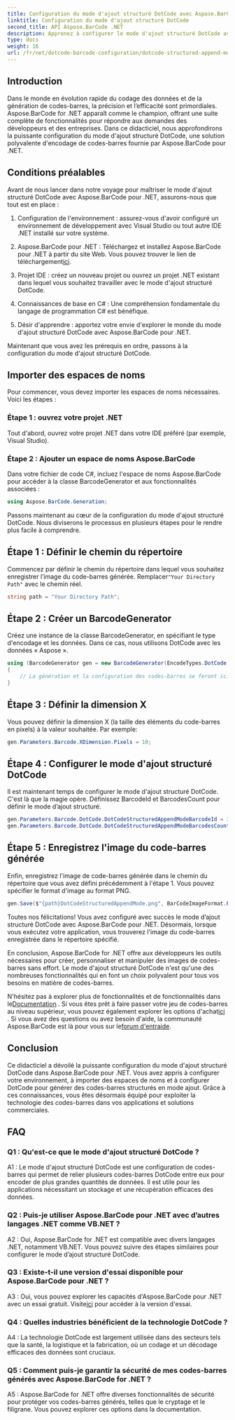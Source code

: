 ```yaml
---
title: Configuration du mode d'ajout structuré DotCode avec Aspose.BarCode pour .NET
linktitle: Configuration du mode d'ajout structuré DotCode
second_title: API Aspose.BarCode .NET
description: Apprenez à configurer le mode d'ajout structuré DotCode avec Aspose.BarCode pour .NET et à créer des codes-barres efficaces.
type: docs
weight: 16
url: /fr/net/dotcode-barcode-configuration/dotcode-structured-append-mode-configuration/
---
```

## Introduction

Dans le monde en évolution rapide du codage des données et de la génération de codes-barres, la précision et l’efficacité sont primordiales. Aspose.BarCode for .NET apparaît comme le champion, offrant une suite complète de fonctionnalités pour répondre aux demandes des développeurs et des entreprises. Dans ce didacticiel, nous approfondirons la puissante configuration du mode d'ajout structuré DotCode, une solution polyvalente d'encodage de codes-barres fournie par Aspose.BarCode pour .NET.

## Conditions préalables

Avant de nous lancer dans notre voyage pour maîtriser le mode d'ajout structuré DotCode avec Aspose.BarCode pour .NET, assurons-nous que tout est en place :

1. Configuration de l'environnement : assurez-vous d'avoir configuré un environnement de développement avec Visual Studio ou tout autre IDE .NET installé sur votre système.

2.  Aspose.BarCode pour .NET : Téléchargez et installez Aspose.BarCode pour .NET à partir du site Web. Vous pouvez trouver le lien de téléchargement[ici](https://releases.aspose.com/barcode/net/).

3. Projet IDE : créez un nouveau projet ou ouvrez un projet .NET existant dans lequel vous souhaitez travailler avec le mode d'ajout structuré DotCode.

4. Connaissances de base en C# : Une compréhension fondamentale du langage de programmation C# est bénéfique.

5. Désir d'apprendre : apportez votre envie d'explorer le monde du mode d'ajout structuré DotCode avec Aspose.BarCode pour .NET.

Maintenant que vous avez les prérequis en ordre, passons à la configuration du mode d'ajout structuré DotCode.

## Importer des espaces de noms

Pour commencer, vous devez importer les espaces de noms nécessaires. Voici les étapes :

### Étape 1 : ouvrez votre projet .NET

Tout d'abord, ouvrez votre projet .NET dans votre IDE préféré (par exemple, Visual Studio).

### Étape 2 : Ajouter un espace de noms Aspose.BarCode

Dans votre fichier de code C#, incluez l'espace de noms Aspose.BarCode pour accéder à la classe BarcodeGenerator et aux fonctionnalités associées :

```csharp
using Aspose.BarCode.Generation;
```

Passons maintenant au cœur de la configuration du mode d'ajout structuré DotCode. Nous diviserons le processus en plusieurs étapes pour le rendre plus facile à comprendre.

## Étape 1 : Définir le chemin du répertoire

 Commencez par définir le chemin du répertoire dans lequel vous souhaitez enregistrer l’image du code-barres générée. Remplacer`"Your Directory Path"` avec le chemin réel.

```csharp
string path = "Your Directory Path";
```

## Étape 2 : Créer un BarcodeGenerator

Créez une instance de la classe BarcodeGenerator, en spécifiant le type d'encodage et les données. Dans ce cas, nous utilisons DotCode avec les données « Aspose ».

```csharp
using (BarcodeGenerator gen = new BarcodeGenerator(EncodeTypes.DotCode, "Aspose"))
{
    // La génération et la configuration des codes-barres se feront ici.
}
```

## Étape 3 : Définir la dimension X

Vous pouvez définir la dimension X (la taille des éléments du code-barres en pixels) à la valeur souhaitée. Par exemple:

```csharp
gen.Parameters.Barcode.XDimension.Pixels = 10;
```

## Étape 4 : Configurer le mode d'ajout structuré DotCode

Il est maintenant temps de configurer le mode d'ajout structuré DotCode. C'est là que la magie opère. Définissez BarcodeId et BarcodesCount pour définir le mode d’ajout structuré.

```csharp
gen.Parameters.Barcode.DotCode.DotCodeStructuredAppendModeBarcodeId = 3;
gen.Parameters.Barcode.DotCode.DotCodeStructuredAppendModeBarcodesCount = 5;
```

## Étape 5 : Enregistrez l'image du code-barres générée

Enfin, enregistrez l'image de code-barres générée dans le chemin du répertoire que vous avez défini précédemment à l'étape 1. Vous pouvez spécifier le format d'image au format PNG.

```csharp
gen.Save($"{path}DotCodeStructuredAppendMode.png", BarCodeImageFormat.Png);
```

Toutes nos félicitations! Vous avez configuré avec succès le mode d’ajout structuré DotCode avec Aspose.BarCode pour .NET. Désormais, lorsque vous exécutez votre application, vous trouverez l'image du code-barres enregistrée dans le répertoire spécifié.

En conclusion, Aspose.BarCode for .NET offre aux développeurs les outils nécessaires pour créer, personnaliser et manipuler des images de codes-barres sans effort. Le mode d'ajout structuré DotCode n'est qu'une des nombreuses fonctionnalités qui en font un choix polyvalent pour tous vos besoins en matière de codes-barres.

 N'hésitez pas à explorer plus de fonctionnalités et de fonctionnalités dans le[Documentation](https://reference.aspose.com/barcode/net/) . Si vous êtes prêt à faire passer votre jeu de codes-barres au niveau supérieur, vous pouvez également explorer les options d'achat[ici](https://purchase.aspose.com/buy) . Si vous avez des questions ou avez besoin d'aide, la communauté Aspose.BarCode est là pour vous sur le[forum d'entraide](https://forum.aspose.com/c/barcode/13).

## Conclusion

Ce didacticiel a dévoilé la puissante configuration du mode d'ajout structuré DotCode dans Aspose.BarCode pour .NET. Vous avez appris à configurer votre environnement, à importer des espaces de noms et à configurer DotCode pour générer des codes-barres structurés en mode ajout. Grâce à ces connaissances, vous êtes désormais équipé pour exploiter la technologie des codes-barres dans vos applications et solutions commerciales.

## FAQ

### Q1 : Qu'est-ce que le mode d'ajout structuré DotCode ?

A1 : Le mode d'ajout structuré DotCode est une configuration de codes-barres qui permet de relier plusieurs codes-barres DotCode entre eux pour encoder de plus grandes quantités de données. Il est utile pour les applications nécessitant un stockage et une récupération efficaces des données.

### Q2 : Puis-je utiliser Aspose.BarCode pour .NET avec d’autres langages .NET comme VB.NET ?

A2 : Oui, Aspose.BarCode for .NET est compatible avec divers langages .NET, notamment VB.NET. Vous pouvez suivre des étapes similaires pour configurer le mode d’ajout structuré DotCode.

### Q3 : Existe-t-il une version d'essai disponible pour Aspose.BarCode pour .NET ?

A3 : Oui, vous pouvez explorer les capacités d'Aspose.BarCode pour .NET avec un essai gratuit. Visite[ici](https://releases.aspose.com/) pour accéder à la version d'essai.

### Q4 : Quelles industries bénéficient de la technologie DotCode ?

A4 : La technologie DotCode est largement utilisée dans des secteurs tels que la santé, la logistique et la fabrication, où un codage et un décodage efficaces des données sont cruciaux.

### Q5 : Comment puis-je garantir la sécurité de mes codes-barres générés avec Aspose.BarCode for .NET ?

A5 : Aspose.BarCode for .NET offre diverses fonctionnalités de sécurité pour protéger vos codes-barres générés, telles que le cryptage et le filigrane. Vous pouvez explorer ces options dans la documentation.